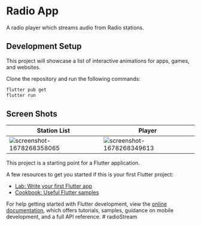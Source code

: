 # Radio App

A radio player which streams audio from Radio stations.

## Development Setup

This project will showcase a list of interactive animations for apps, games, and websites.

Clone the repository and run the following commands:

```sh
flutter pub get
flutter run
```

## Screen Shots

|   Station List    |        Player          |
|----------------|-------------------------------|
| ![screenshot-1678268358065](https://user-images.githubusercontent.com/14290499/223677714-9eef569d-f853-4316-a928-a0a88ec6afb2.png) | ![screenshot-1678268349613](https://user-images.githubusercontent.com/14290499/223677788-9f02387c-b253-4e59-96ca-5417a65a52db.png)  |



This project is a starting point for a Flutter application.

A few resources to get you started if this is your first Flutter project:

- [Lab: Write your first Flutter app](https://docs.flutter.dev/get-started/codelab)
- [Cookbook: Useful Flutter samples](https://docs.flutter.dev/cookbook)

For help getting started with Flutter development, view the
[online documentation](https://docs.flutter.dev/), which offers tutorials,
samples, guidance on mobile development, and a full API reference.
#   r a d i o S t r e a m  
 